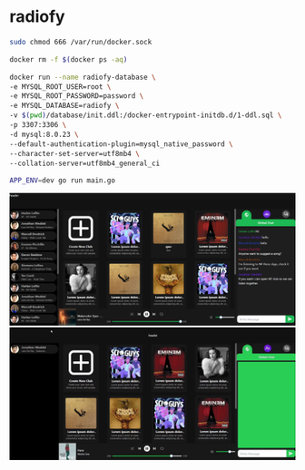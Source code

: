 # radiofy



```bash
sudo chmod 666 /var/run/docker.sock
```

```bash
docker rm -f $(docker ps -aq) 
```

```bash
docker run --name radiofy-database \
-e MYSQL_ROOT_USER=root \
-e MYSQL_ROOT_PASSWORD=password \
-e MYSQL_DATABASE=radiofy \
-v $(pwd)/database/init.ddl:/docker-entrypoint-initdb.d/1-ddl.sql \
-p 3307:3306 \
-d mysql:8.0.23 \
--default-authentication-plugin=mysql_native_password \
--character-set-server=utf8mb4 \
--collation-server=utf8mb4_general_ci
```

```bash
APP_ENV=dev go run main.go
```

![alt text](https://github.com/batuhannoz/radiofy/blob/main/img/Club.png)
![alt text](https://github.com/batuhannoz/radiofy/blob/main/img/Radiofy.gif)
